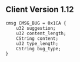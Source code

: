 ## Client Version 1.12

```rust,ignore
cmsg CMSG_BUG = 0x1CA {
    u32 suggestion;    
    u32 content_length;    
    CString content;    
    u32 type_length;    
    CString bug_type;    
}

```
